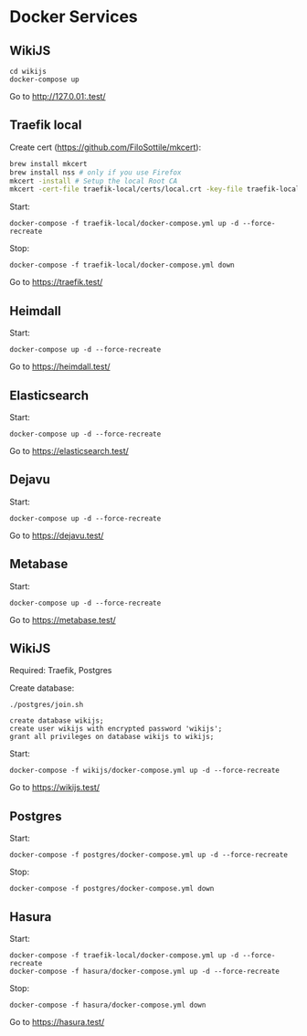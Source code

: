 # Docker Services

## WikiJS

```
cd wikijs
docker-compose up
```

Go to http://127.0.01:.test/

## Traefik local

Create cert (https://github.com/FiloSottile/mkcert):
```sh
brew install mkcert
brew install nss # only if you use Firefox
mkcert -install # Setup the local Root CA
mkcert -cert-file traefik-local/certs/local.crt -key-file traefik-local/certs/local.key "traefik.test" "whoami.test" "heimdall.test" "dejavu.test" "elasticsearch.test" "metabase.test" "wikijs.test" "hasura.test" "keycloak.test" "checkmk.test" "zabbix.test" "invoiceninja.test"
```

Start:
```
docker-compose -f traefik-local/docker-compose.yml up -d --force-recreate
```

Stop:
```
docker-compose -f traefik-local/docker-compose.yml down
```

Go to https://traefik.test/

## Heimdall

Start:
```
docker-compose up -d --force-recreate
```

Go to https://heimdall.test/

## Elasticsearch

Start:
```
docker-compose up -d --force-recreate
```

Go to https://elasticsearch.test/


## Dejavu

Start:
```
docker-compose up -d --force-recreate
```

Go to https://dejavu.test/


## Metabase

Start:
```
docker-compose up -d --force-recreate
```

Go to https://metabase.test/


## WikiJS

Required: Traefik, Postgres

Create database:
```
./postgres/join.sh

create database wikijs;
create user wikijs with encrypted password 'wikijs';
grant all privileges on database wikijs to wikijs;
```

Start:
```
docker-compose -f wikijs/docker-compose.yml up -d --force-recreate
```

Go to https://wikijs.test/


## Postgres

Start:
```
docker-compose -f postgres/docker-compose.yml up -d --force-recreate
```

Stop:
```
docker-compose -f postgres/docker-compose.yml down
```

## Hasura

Start:
```
docker-compose -f traefik-local/docker-compose.yml up -d --force-recreate
docker-compose -f hasura/docker-compose.yml up -d --force-recreate
```

Stop:
```
docker-compose -f hasura/docker-compose.yml down
```

Go to https://hasura.test/
